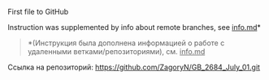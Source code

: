 First file to GitHub

Instruction was supplemented by info about remote branches, see <ins>info.md</ins>*

>*(Инструкция была дополнена информацией о работе с удаленными ветками/репозиториями), см. <ins>info.md</ins>

Ссылка на репозиторий: <https://github.com/ZagoryN/GB_2684_July_01.git>
